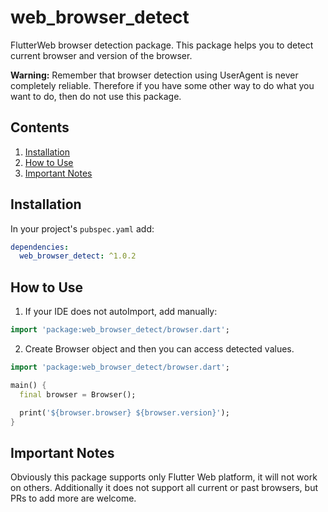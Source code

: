 # web_browser_detect

FlutterWeb browser detection package.
This package helps you to detect current browser and version of the browser.

**Warning:** Remember that browser detection using UserAgent is never completely reliable. Therefore if you have some other way to do what you want to do, then do not use this package.

## Contents

1. [Installation](#installation)
2. [How to Use](#how-to-use)
3. [Important Notes](#important-notes)

## Installation

In your project's `pubspec.yaml` add:
```yaml
dependencies:
  web_browser_detect: ^1.0.2
```

## How to Use

1. If your IDE does not autoImport, add manually:

```dart
import 'package:web_browser_detect/browser.dart';
```

2. Create Browser object and then you can access detected values.

```dart
import 'package:web_browser_detect/browser.dart';

main() {
  final browser = Browser();

  print('${browser.browser} ${browser.version}');
}
```

## Important Notes

Obviously this package supports only Flutter Web platform, it will not work on others.
Additionally it does not support all current or past browsers, but PRs to add more are welcome.

